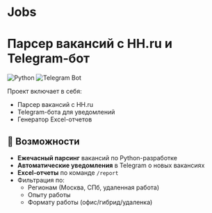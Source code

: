 # Jobs

# Парсер вакансий с HH.ru и Telegram-бот

![Python](https://img.shields.io/badge/Python-3.10+-blue.svg)
![Telegram Bot](https://img.shields.io/badge/Telegram-Bot-blue.svg)

Проект включает в себя:
- Парсер вакансий с HH.ru
- Telegram-бота для уведомлений
- Генератор Excel-отчетов

## 📌 Возможности

- **Ежечасный парсинг** вакансий по Python-разработке
- **Автоматические уведомления** в Telegram о новых вакансиях
- **Excel-отчеты** по команде `/report`
- Фильтрация по:
  - Регионам (Москва, СПб, удаленная работа)
  - Опыту работы
  - Формату работы (офис/гибрид/удаленка)

